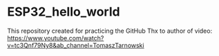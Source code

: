 # ESP32_hello_world
This repository created for practicing the GitHub
Thx to author of video: https://www.youtube.com/watch?v=tc3Qnf79Ny8&ab_channel=TomaszTarnowski
